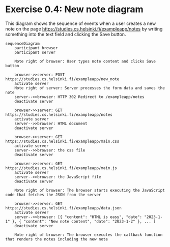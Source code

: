 # Exercise 0.4: New note diagram

This diagram shows the sequence of events when a user creates a new note on the page https://studies.cs.helsinki.fi/exampleapp/notes by writing something into the text field and clicking the Save button.

```mermaid
sequenceDiagram
    participant browser
    participant server

    Note right of browser: User types note content and clicks Save button

    browser->>server: POST https://studies.cs.helsinki.fi/exampleapp/new_note
    activate server
    Note right of server: Server processes the form data and saves the note
    server-->>browser: HTTP 302 Redirect to /exampleapp/notes
    deactivate server

    browser->>server: GET https://studies.cs.helsinki.fi/exampleapp/notes
    activate server
    server-->>browser: HTML document
    deactivate server

    browser->>server: GET https://studies.cs.helsinki.fi/exampleapp/main.css
    activate server
    server-->>browser: the css file
    deactivate server

    browser->>server: GET https://studies.cs.helsinki.fi/exampleapp/main.js
    activate server
    server-->>browser: the JavaScript file
    deactivate server

    Note right of browser: The browser starts executing the JavaScript code that fetches the JSON from the server

    browser->>server: GET https://studies.cs.helsinki.fi/exampleapp/data.json
    activate server
    server-->>browser: [{ "content": "HTML is easy", "date": "2023-1-1" }, { "content": "New note content", "date": "2023-1-2" }, ... ]
    deactivate server

    Note right of browser: The browser executes the callback function that renders the notes including the new note
```